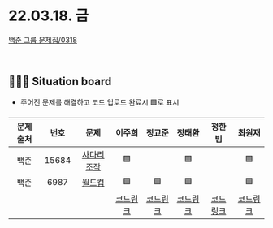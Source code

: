 # 22.03.18. 금

[백준 그룹 문제집/0318](https://www.acmicpc.net/group/workbook/view/13701/43300)

</br>

## 🧑🏽‍💻 Situation board
- 주어진 문제를 해결하고 코드 업로드 완료시 🟩로 표시

| 문제 출처   | 번호       | 문제      | 이주희  | 정교준  | 정태환  | 정한빔 | 최원재  |
| :--------: | :--------: | :--------: | :--------: | :-------: | :-------: | :-------: |  :-------: |
| 백준        | 15684     |[사다리 조작](https://www.acmicpc.net/problem/15684)  |   🟩    |      | 🟩  |   |   🟩   |
| 백준        | 6987    |[월드컵](https://www.acmicpc.net/problem/6987)  |   🟩     |  🟩  | 🟩  |    |  🟩   |
|             |           |           |  [코드링크](이주희/README.md) | [코드링크]() | [코드링크](정태환/README.md) | [코드링크]() | [코드링크](https://github.com/daejeon5-algostudy/AlgorithmStudy/tree/main/%EC%8A%A4%ED%84%B0%EB%94%94/0318/%EC%B5%9C%EC%9B%90%EC%9E%AC)  |
